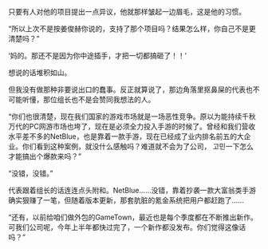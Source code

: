 只要有人对他的项目提出一点异议，他就那样皱起一边眉毛，这是他的习惯。

“所以上次不是按姜俊赫你说的，支持了那个项目吗？结果怎么样，你自己不是更清楚吗？”

‘妈的。那还不是因为你中途插手，才把一切都搞砸了！！’

想说的话堆积如山。

但我没有做那种非要说出口的蠢事。反正就算说了，那边角落里抠鼻屎的代表也不可能听懂，那位组长也不是会赞同我想法的人。

“你们也很清楚，现在我们国家的游戏市场就是一场恶性竞争。原以为能持续千秋万代的PC网游市场也垮了，现在是必须全力投入手游的时候了。曾经和我们营收水平差不多的NetBlue，也是靠着一款手游，现在已经成了业内排名前五的大企业。你们看到这种案例，就没什么感触吗？难道就不会为了公司， 고민一下怎么才能搞出个爆款来吗？”

“没错，没错。”

代表跟着组长的话连连点头附和。NetBlue……没错，靠着抄袭一款大富翁类手游确实狠赚了一笔，但随着版本更新，那套肮脏的氪金系统把用户都赶跑了……

“还有，以前给咱们做外包的GameTown，最近也是每个季度都在不断推出新作。可我们公司呢，今年上半年都快过完了，一个新作都没发布。你们觉得这像话吗？”